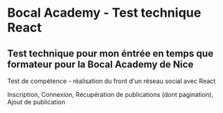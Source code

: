 # Bocal Academy - Test technique React

## Test technique pour mon éntrée en temps que formateur pour la Bocal Academy de Nice

Test de compétence - réalisation du front d'un réseau social avec React

Inscription, Connexion, Récupération de publications (dont pagination), Ajout de publication
